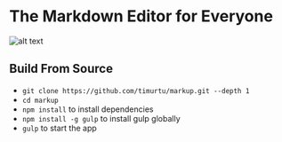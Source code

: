 # The Markdown Editor for Everyone

 ![alt text][screenshot]

 [screenshot]: https://raw.githubusercontent.com/timurtu/markup/master/res/screenshot3.png "Markup Screenshot"

## Build From Source

- `git clone https://github.com/timurtu/markup.git --depth 1`
- `cd markup`
- `npm install` to install dependencies
- `npm install -g gulp` to install gulp globally
- `gulp` to start the app

